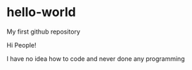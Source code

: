 # hello-world
My first github repository

Hi People!

I have no idea how to code and never done any programming
